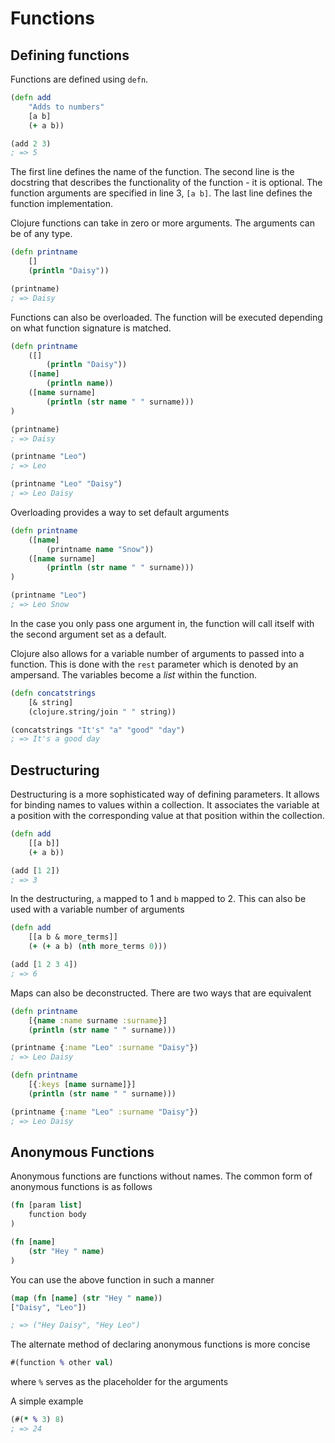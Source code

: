 # Functions

## Defining functions

Functions are defined using `defn`.

```clojure
(defn add
    "Adds to numbers"
    [a b]
    (+ a b))

(add 2 3)
; => 5
```

The first line defines the name of the function. The second line is the docstring that describes the functionality of the function - it is optional. The function arguments are specified in line 3, `[a b]`. The last line defines the function implementation.

Clojure functions can take in zero or more arguments. The arguments can be of any type.

```clojure
(defn printname
    []
    (println "Daisy"))

(printname)
; => Daisy
```

Functions can also be overloaded. The function will be executed depending on what function signature is matched.

```clojure
(defn printname
    ([]
        (println "Daisy"))
    ([name]
        (println name))
    ([name surname]
        (println (str name " " surname)))
)

(printname)
; => Daisy

(printname "Leo")
; => Leo

(printname "Leo" "Daisy")
; => Leo Daisy
```

Overloading provides a way to set default arguments

```clojure
(defn printname
    ([name]
        (printname name "Snow"))
    ([name surname]
        (println (str name " " surname)))
)

(printname "Leo")
; => Leo Snow
```

In the case you only pass one argument in, the function will call itself with the second argument set as a default.

Clojure also allows for a variable number of arguments to passed into a function. This is done with the `rest` parameter which is denoted by an ampersand. The variables become a *list* within the function.

```clojure
(defn concatstrings
    [& string]
    (clojure.string/join " " string))

(concatstrings "It's" "a" "good" "day")
; => It's a good day
```

## Destructuring

Destructuring is a more sophisticated way of defining parameters. It allows for binding names to values within a collection. It associates the variable at a position with the corresponding value at that position within the collection.

```clojure
(defn add
    [[a b]]
    (+ a b))

(add [1 2])
; => 3
```

In the destructuring, `a` mapped to 1 and `b` mapped to 2. This can also be used with a variable number of arguments

```clojure
(defn add
    [[a b & more_terms]]
    (+ (+ a b) (nth more_terms 0)))

(add [1 2 3 4])
; => 6
```

Maps can also be deconstructed. There are two ways that are equivalent

```clojure
(defn printname
    [{name :name surname :surname}]
    (println (str name " " surname)))

(printname {:name "Leo" :surname "Daisy"})
; => Leo Daisy

(defn printname
    [{:keys [name surname]}]
    (println (str name " " surname)))

(printname {:name "Leo" :surname "Daisy"})
; => Leo Daisy
```

## Anonymous Functions

Anonymous functions are functions without names. The common form of anonymous functions is as follows

```clojure
(fn [param list]
    function body
)
```

```clojure
(fn [name]
    (str "Hey " name)
)
```

You can use the above function in such a manner

```clojure
(map (fn [name] (str "Hey " name))
["Daisy", "Leo"])

; => ("Hey Daisy", "Hey Leo")
```

The alternate method of declaring anonymous functions is more concise

```clojure
#(function % other val)
```
where `%` serves as the placeholder for the arguments

A simple example

```clojure
(#(* % 3) 8)
; => 24
```